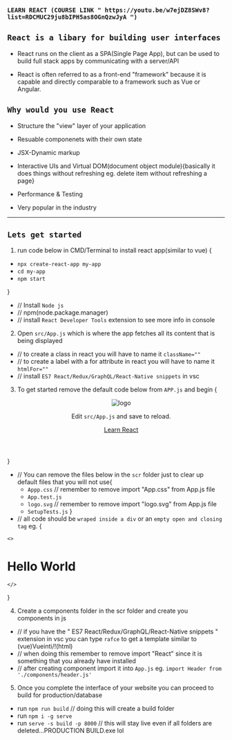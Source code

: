 ### `LEARN REACT (COURSE LINK " https://youtu.be/w7ejDZ8SWv8?list=RDCMUC29ju8bIPH5as8OGnQzwJyA ")` ###

## `React is a libary for building user interfaces` ##

- React runs on the client as a SPA(Single Page App), but can be used to build full stack apps by communicating with a server/API

- React is often referred to as a front-end "framework" because it is capable and directly comparable to a framework such as Vue or Angular. 




## `Why would you use React` ##

- Structure the "view" layer of your application

- Resuable componenets with their own state

- JSX-Dynamic markup

- Interactive UIs and Virtual DOM(document object module){basically it does things without refreshing eg. delete item without refreshing a page}

- Performance & Testing

- Very popular in the industry

______________________________________________________________________________________________ 
## `Lets get started` ##

1. run code below in CMD/Terminal to install react app(similar to vue) {

- `npx create-react-app my-app`             
- `cd my-app`
- `npm start`

}

*  // Install ` Node js `
*  // npm(node.package.manager)
*  // install ` React Developer Tools ` extension to see more info in console


2. Open `src/App.js` which is where the app fetches all its content that is being displayed

*   // to create a class in react you will have to name it ` className="" `
*   // to create a label with a for attribute in react you will have to name it ` htmlFor="" `
*   // install ` ES7 React/Redux/GraphQL/React-Native snippets ` in vsc


3. To get started remove the default code below from `APP.js` and begin {

      <header className="App-header">
        <img src={logo} className="App-logo" alt="logo" />
        <p>
          Edit <code>src/App.js</code> and save to reload.
        </p>
        <a
          className="App-link"
          href="https://reactjs.org"
          target="_blank"
          rel="noopener noreferrer"
        >
          Learn React
        </a>
      </header>

}

*   // You can remove the files below in the `scr` folder just to clear up default files that you will not use{
    - `Appp.css`               // remember to remove import "App.css" from App.js file
    - `App.test.js`
    - `logo.svg`              // remember to remove import "logo.svg" from App.js file
    - `SetupTests.js`
}
*   // all code should be `wraped inside a div` or an `empty open and closing tag` eg. {

<!--EMPTY OPEN TAG-->
    <>

<!-- content -->
<h1>Hello World</h1>

<!-- EMPTY CLOSING TAG -->
    </>

}

4. Create a components folder in the scr folder and create you components in js

*   // if you have the " ES7 React/Redux/GraphQL/React-Native snippets " extension in vsc you can type `rafce` to get a template similar to (vue)Vueinti/!(html)
*   // when doing this remember to remove import "React" since it is something that you already have installed
*   // after creating component import it into `App.js` eg. `import Header from './components/header.js'`


5. Once you complete the interface of your website you can proceed to build for production/database 
* run `npm run build`           // doing this will create a build folder
* run `npm i -g serve`
* run `serve -s build -p 8000`  // this will stay live even if all folders are deleted...PRODUCTION BUILD.exe lol